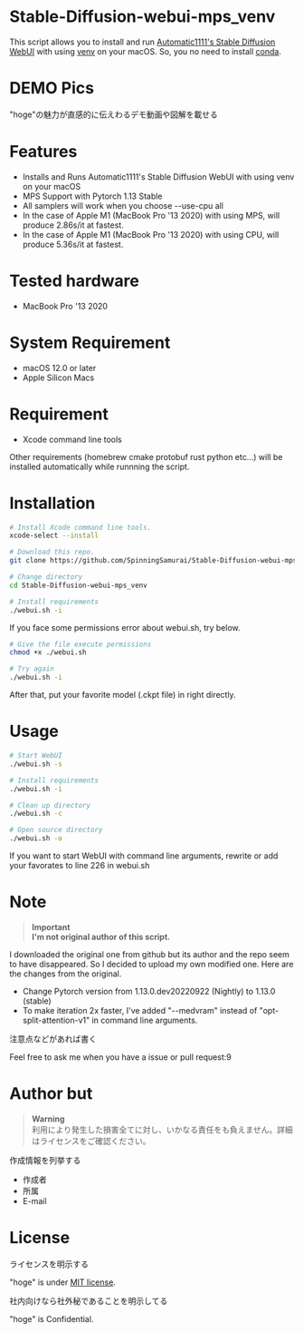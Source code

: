 
# Stable-Diffusion-webui-mps_venv
This script allows you to install and run [Automatic1111's Stable Diffusion WebUI](https://github.com/AUTOMATIC1111/stable-diffusion-webui) with using [venv](https://docs.python.org/3/library/venv.html) on your macOS.
So, you no need to install [conda](https://docs.conda.io/en/latest/miniconda.html).

# DEMO Pics

"hoge"の魅力が直感的に伝えわるデモ動画や図解を載せる


# Features

* Installs and Runs Automatic1111's Stable Diffusion WebUI with using venv on your macOS 
* MPS Support with Pytorch 1.13 Stable
* All samplers will work when you choose --use-cpu all
* In the case of Apple M1 (MacBook Pro '13 2020) with using MPS, will produce 2.86s/it at fastest.
* In the case of Apple M1 (MacBook Pro '13 2020) with using CPU, will produce 5.36s/it at fastest.


# Tested hardware

* MacBook Pro '13 2020


# System Requirement


* macOS 12.0 or later
* Apple Silicon Macs

# Requirement


* Xcode command line tools

Other requirements (homebrew cmake protobuf rust python etc...) will be installed automatically while runnning the script.

# Installation


```zsh
# Install Xcode command line tools.
xcode-select --install

# Download this repo.
git clone https://github.com/SpinningSamurai/Stable-Diffusion-webui-mps_venv

# Change directory
cd Stable-Diffusion-webui-mps_venv

# Install requirements
./webui.sh -i
```

If you face some permissions error about webui.sh, try below.
```zsh
# Give the file execute permissions
chmod +x ./webui.sh

# Try again
./webui.sh -i
```
After that, put your favorite model (.ckpt file) in right directly.

# Usage


```zsh
# Start WebUI
./webui.sh -s

# Install requirements
./webui.sh -i

# Clean up directory
./webui.sh -c

# Open source directory
./webui.sh -o
```
If you want to start WebUI with command line arguments, rewrite or add your favorates to line 226 in webui.sh


# Note
> **Important**  
> **I'm not original author of this script.** 

I downloaded the original one from github but its author and the repo seem to have disappeared. 
So I decided to upload my own modified one.
Here are the changes from the original.

* Change Pytorch version from 1.13.0.dev20220922 (Nightly) to 1.13.0 (stable)
* To make iteration 2x faster, I've added "--medvram" instead of "opt-split-attention-v1" in command line arguments.

注意点などがあれば書く

Feel free to ask me when you have a issue or pull request:9



# Author but

> **Warning**  
> 利用により発生した損害全てに対し、いかなる責任をも負えません。詳細はライセンスをご確認ください。

作成情報を列挙する

* 作成者
* 所属
* E-mail

# License
ライセンスを明示する

"hoge" is under [MIT license](https://en.wikipedia.org/wiki/MIT_License).

社内向けなら社外秘であることを明示してる

"hoge" is Confidential.
